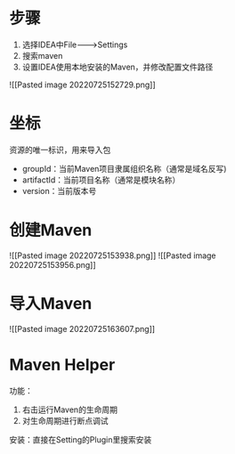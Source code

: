 # 步骤
1. 选择IDEA中File--->Settings
2. 搜索maven
3. 设置IDEA使用本地安装的Maven，并修改配置文件路径

![[Pasted image 20220725152729.png]]

# 坐标
资源的唯一标识，用来导入包
- groupId：当前Maven项目隶属组织名称（通常是域名反写)
- artifactId：当前项目名称（通常是模块名称）
- version：当前版本号


# 创建Maven
![[Pasted image 20220725153938.png]]
![[Pasted image 20220725153956.png]]

# 导入Maven
![[Pasted image 20220725163607.png]]

# Maven Helper
功能：
1. 右击运行Maven的生命周期
2. 对生命周期进行断点调试

安装：直接在Setting的Plugin里搜索安装